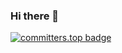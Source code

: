 ### Hi there 👋
[![committers.top badge](https://user-badge.committers.top/zimbabwe_public/Gumindoga.svg)](https://user-badge.committers.top/zimbabwe_public/Gumindoga)

<!--
**Gumindoga/Gumindoga** is a ✨ _special_ ✨ repository because its `README.md` (this file) appears on your GitHub profile.

Here are some ideas to get you started:

- 🔭 I’m currently working on ...
- 🌱 I’m currently learning ...
- 👯 I’m looking to collaborate on ...
- 🤔 I’m looking for help with ...
- 💬 Ask me about ...
- 📫 How to reach me: ...
- 😄 Pronouns: ...
- ⚡ Fun fact: ...
-->
